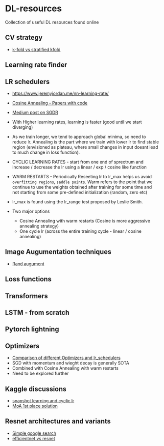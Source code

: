 # DL-resources
Collection of useful DL resources found online

## CV strategy
- [k-fold vs stratified kfold](https://www.google.com/search?q=when+to+use+kfold+and+when+to+use+stratified+k+fold&oq=when+to+use+kfold+and+when+to+use+stratified+k+fold&aqs=chrome..69i57.12117j0j1&sourceid=chrome&ie=UTF-8)

## Learning rate finder


## LR schedulers
- https://www.jeremyjordan.me/nn-learning-rate/
- [Cosine Annealing - Papers with code](https://paperswithcode.com/method/cosine-annealing)
- [Medium post on SGDR](https://towardsdatascience.com/https-medium-com-reina-wang-tw-stochastic-gradient-descent-with-restarts-5f511975163)

- With Higher learning rates, learning is faster (good until we start diverging)
- As we train longer, we tend to approach global minima, so need to reduce lr. Annealing is the part where we train with lower lr to find stable region (envisioned as plateau, where small changes in input doesnt lead to much change in loss function).
- CYCLIC LEARNING RATES - start from one end of sprectrum and increase / decrease the lr using a linear / exp / cosine like function
- WARM RESTARTS - Periodically Reseeting lr to lr_max helps us avoid `overfitting regions`, `saddle points`. Warm refers to the point that we continue to use the weights obtained after training for some time and not starting from some pre-defined initialization (random, zero etc)
- lr_max is found using the lr_range test proposed by Leslie Smith. 
- Two major options 
	- Cosine Annealing with warm restarts (Cosine is more aggressive annealing strategy)
	- One cycle lr (across the entire training cycle - linear / cosine annealing)


## Image Augumentation techniques
- [Rand augument](https://github.com/ildoonet/pytorch-randaugment)

## Loss functions


## Transformers


## LSTM - from scratch


## Pytorch lightning


## Optimizers

- [Comparison of different Optimizers and lr_schedulers](https://medium.com/vitalify-asia/whats-up-with-deep-learning-optimizers-since-adam-5c1d862b9db0)
- SGD with momentum and wieght decay is generally SOTA
- Combined with Cosine Annealing with warm restarts
- Need to be explored further


## Kaggle discussions
- [snapshot learning and cyclic lr](https://www.kaggle.com/c/tgs-salt-identification-challenge/discussion/65347)
- [MoA 1st place solution](https://www.kaggle.com/c/lish-moa/discussion/201510#1102840)


## Resnet architectures and variants
- [Simple google search](https://www.google.com/search?q=resnest+vs+resnet&oq=resnest+vs+resnet&aqs=chrome..69i57.8285j0j1&sourceid=chrome&ie=UTF-8)
- [efficientnet vs resnet](https://www.google.com/search?sxsrf=ALeKk036AhcaMIAokeRmDgNNIimBiwpANA%3A1610412708874&ei=pPL8X-3rNIOO4-EPq4qzyAU&q=efficientnet+vs+resnet&oq=efficie&gs_lcp=CgZwc3ktYWIQAxgBMgsIABCxAxDJAxCRAjIECAAQQzIFCAAQkQIyBwgAELEDEEMyBAgAEEMyBwgAELEDEEMyAggAMgIIADICCAAyAggAOgQIABBHOgQIIxAnOggIABDJAxCRAjoICAAQsQMQgwE6DgguELEDEIMBEMcBEKMCOggILhCxAxCDAToFCAAQsQNQ7pUBWMSfAWDRqgFoAHAEeAGAAaYCiAGkBpIBBTYuMC4xmAEAoAEBqgEHZ3dzLXdpesgBCMABAQ&sclient=psy-ab)

